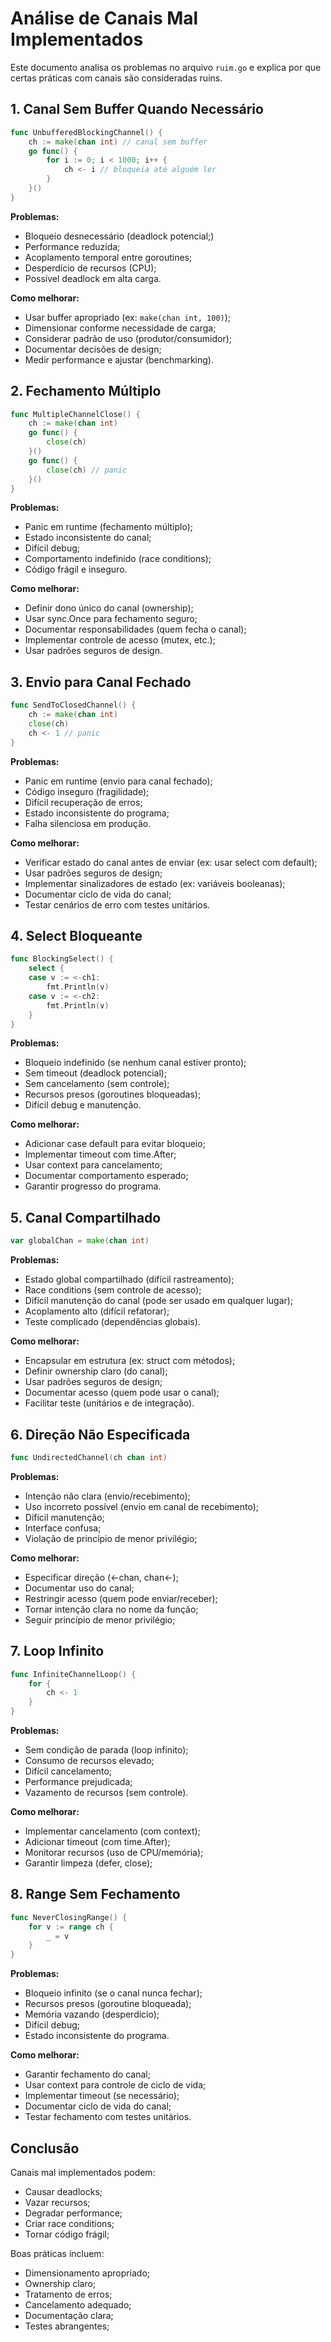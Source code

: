 # Análise de Canais Mal Implementados

Este documento analisa os problemas no arquivo `ruim.go` e explica por que certas práticas com canais são consideradas ruins.

## 1. Canal Sem Buffer Quando Necessário
```go
func UnbufferedBlockingChannel() {
    ch := make(chan int) // canal sem buffer
    go func() {
        for i := 0; i < 1000; i++ {
            ch <- i // bloqueia até alguém ler
        }
    }()
}
```
**Problemas:**
- Bloqueio desnecessário (deadlock potencial;)
- Performance reduzida;
- Acoplamento temporal entre goroutines;
- Desperdício de recursos (CPU);
- Possível deadlock em alta carga.

**Como melhorar:**
- Usar buffer apropriado (ex: `make(chan int, 100)`);
- Dimensionar conforme necessidade de carga;
- Considerar padrão de uso (produtor/consumidor);
- Documentar decisões de design;
- Medir performance e ajustar (benchmarking).

## 2. Fechamento Múltiplo
```go
func MultipleChannelClose() {
    ch := make(chan int)
    go func() {
        close(ch)
    }()
    go func() {
        close(ch) // panic
    }()
}
```
**Problemas:**
- Panic em runtime (fechamento múltiplo);
- Estado inconsistente do canal;
- Difícil debug;
- Comportamento indefinido (race conditions);
- Código frágil e inseguro.

**Como melhorar:**
- Definir dono único do canal (ownership);
- Usar sync.Once para fechamento seguro;
- Documentar responsabilidades (quem fecha o canal);
- Implementar controle de acesso (mutex, etc.);
- Usar padrões seguros de design.

## 3. Envio para Canal Fechado
```go
func SendToClosedChannel() {
    ch := make(chan int)
    close(ch)
    ch <- 1 // panic
}
```
**Problemas:**
- Panic em runtime (envio para canal fechado);
- Código inseguro (fragilidade);
- Difícil recuperação de erros;
- Estado inconsistente do programa;
- Falha silenciosa em produção.

**Como melhorar:**
- Verificar estado do canal antes de enviar (ex: usar select com default);
- Usar padrões seguros de design;
- Implementar sinalizadores de estado (ex: variáveis booleanas);
- Documentar ciclo de vida do canal;
- Testar cenários de erro com testes unitários.

## 4. Select Bloqueante
```go
func BlockingSelect() {
    select {
    case v := <-ch1:
        fmt.Println(v)
    case v := <-ch2:
        fmt.Println(v)
    }
}
```
**Problemas:**
- Bloqueio indefinido (se nenhum canal estiver pronto);
- Sem timeout (deadlock potencial);
- Sem cancelamento (sem controle);
- Recursos presos (goroutines bloqueadas);
- Difícil debug e manutenção.

**Como melhorar:**
- Adicionar case default para evitar bloqueio;
- Implementar timeout com time.After;
- Usar context para cancelamento;
- Documentar comportamento esperado;
- Garantir progresso do programa.

## 5. Canal Compartilhado
```go
var globalChan = make(chan int)
```
**Problemas:**
- Estado global compartilhado (difícil rastreamento);
- Race conditions (sem controle de acesso);
- Difícil manutenção do canal (pode ser usado em qualquer lugar);
- Acoplamento alto (difícil refatorar);
- Teste complicado (dependências globais).

**Como melhorar:**
- Encapsular em estrutura (ex: struct com métodos);
- Definir ownership claro (do canal);
- Usar padrões seguros de design;
- Documentar acesso (quem pode usar o canal);
- Facilitar teste (unitários e de integração).

## 6. Direção Não Especificada
```go
func UndirectedChannel(ch chan int)
```
**Problemas:**
- Intenção não clara (envio/recebimento);
- Uso incorreto possível (envio em canal de recebimento);
- Difícil manutenção;
- Interface confusa;
- Violação de princípio de menor privilégio;

**Como melhorar:**
- Especificar direção (<-chan, chan<-);
- Documentar uso do canal;
- Restringir acesso (quem pode enviar/receber);
- Tornar intenção clara no nome da função;
- Seguir princípio de menor privilégio;

## 7. Loop Infinito
```go
func InfiniteChannelLoop() {
    for {
        ch <- 1
    }
}
```
**Problemas:**
- Sem condição de parada (loop infinito);
- Consumo de recursos elevado;
- Difícil cancelamento;
- Performance prejudicada;
- Vazamento de recursos (sem controle).

**Como melhorar:**
- Implementar cancelamento (com context);
- Adicionar timeout (com time.After);
- Monitorar recursos (uso de CPU/memória);
- Garantir limpeza (defer, close);

## 8. Range Sem Fechamento
```go
func NeverClosingRange() {
    for v := range ch {
        _ = v
    }
}
```
**Problemas:**
- Bloqueio infinito (se o canal nunca fechar);
- Recursos presos (goroutine bloqueada);
- Memória vazando (desperdício);
- Difícil debug;
- Estado inconsistente do programa.

**Como melhorar:**
- Garantir fechamento do canal;
- Usar context para controle de ciclo de vida;
- Implementar timeout (se necessário);
- Documentar ciclo de vida do canal;
- Testar fechamento com testes unitários.

## Conclusão

Canais mal implementados podem:
- Causar deadlocks;
- Vazar recursos;
- Degradar performance;
- Criar race conditions;
- Tornar código frágil;

Boas práticas incluem:
- Dimensionamento apropriado;
- Ownership claro;
- Tratamento de erros;
- Cancelamento adequado;
- Documentação clara;
- Testes abrangentes;